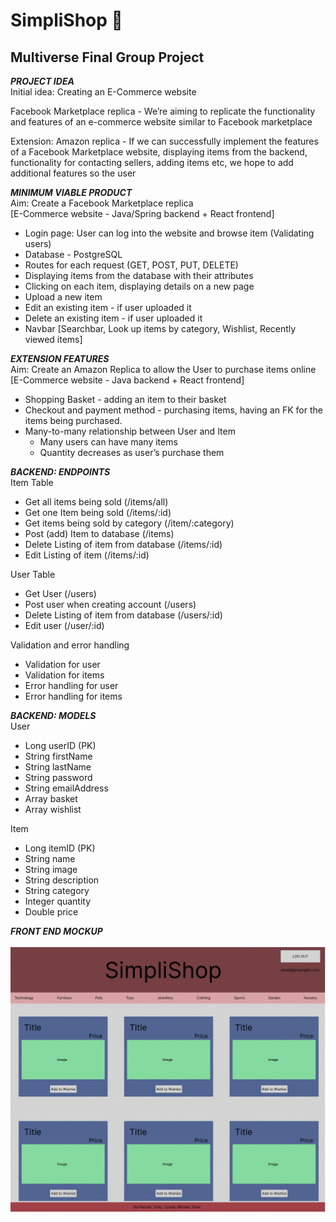  # SimpliShop 🛒 
## Multiverse Final Group Project 

**_PROJECT IDEA_** <br>
Initial idea: Creating an E-Commerce website 

Facebook Marketplace replica - We’re aiming to replicate the functionality and features of an e-commerce website similar to Facebook marketplace

Extension: Amazon replica - If we can successfully implement the features of a Facebook Marketplace website, displaying items from the backend, functionality for contacting sellers, adding items etc, we hope to add additional features so the user 

**_MINIMUM VIABLE PRODUCT_** <br>
Aim: Create a Facebook Marketplace replica <br>
[E-Commerce website - Java/Spring backend + React frontend] 

* Login page: User can log into the website and browse item (Validating users) 
* Database - PostgreSQL 
* Routes for each request (GET, POST, PUT, DELETE)
* Displaying items from the database with their attributes 
* Clicking on each item, displaying details on a new page
* Upload a new item
* Edit an existing item - if user uploaded it
* Delete an existing item - if user uploaded it
* Navbar [Searchbar, Look up items by category, Wishlist, Recently viewed items]

**_EXTENSION FEATURES_** <br>
Aim: Create an Amazon Replica to allow the User to purchase items online <br>
[E-Commerce website - Java backend + React frontend] 

* Shopping Basket - adding an item to their basket 
* Checkout and payment method - purchasing items, having an FK for the items being purchased. 
* Many-to-many relationship between User and Item 
    * Many users can have many items 
    * Quantity decreases as user’s purchase them  

**_BACKEND: ENDPOINTS_** <br>
Item Table 
* Get all items being sold (/items/all)
* Get one Item being sold (/items/:id)
* Get items being sold by category (/item/:category)
* Post (add) Item to database (/items)
* Delete Listing of item from database (/items/:id)
* Edit Listing of item (/items/:id)

User Table <br>
* Get User (/users)
* Post user when creating account (/users)
* Delete Listing of item from database (/users/:id)
* Edit user (/user/:id)

Validation and error handling <br>
* Validation for user
* Validation for items
* Error handling for user
* Error handling for items

**_BACKEND: MODELS_** <br>
User 
* Long userID (PK)
* String firstName 
* String lastName
* String password
* String emailAddress
* Array basket
* Array wishlist

Item 
* Long itemID (PK)
* String name 
* String image
* String description 
* String category
* Integer quantity 
* Double price

**_FRONT END MOCKUP_** <br> <br>
![figma-design](src/images/figma-design.png) 




















